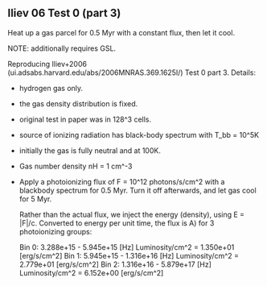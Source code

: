 Iliev 06 Test 0 (part 3)
--------------------------------

Heat up a gas parcel for 0.5 Myr with a constant flux, then let it cool.

NOTE: additionally requires GSL.

Reproducing Iliev+2006 (ui.adsabs.harvard.edu/abs/2006MNRAS.369.1625I/) Test 0 part 3.
Details:

- hydrogen gas only.
- the gas density distribution is fixed.
- original test in paper was in 128^3 cells.
- source of ionizing radiation has black-body spectrum with T_bb = 10^5K
- initially the gas is fully neutral and at 100K.
- Gas number density nH = 1 cm^-3
- Apply a photoionizing flux of F = 10^12 photons/s/cm^2 with a blackbody
  spectrum for 0.5 Myr. Turn it off afterwards, and let gas cool for 5 Myr.

  Rather than the actual flux, we inject the energy (density), using E = |F|/c.
  Converted to energy per unit time, the flux is
  A) for 3 photoionizing groups:

    Bin   0:  3.288e+15 -  5.945e+15 [Hz]  Luminosity/cm^2 = 1.350e+01 [erg/s/cm^2]
    Bin   1:  5.945e+15 -  1.316e+16 [Hz]  Luminosity/cm^2 = 2.779e+01 [erg/s/cm^2]
    Bin   2:  1.316e+16 -  5.879e+17 [Hz]  Luminosity/cm^2 = 6.152e+00 [erg/s/cm^2]



